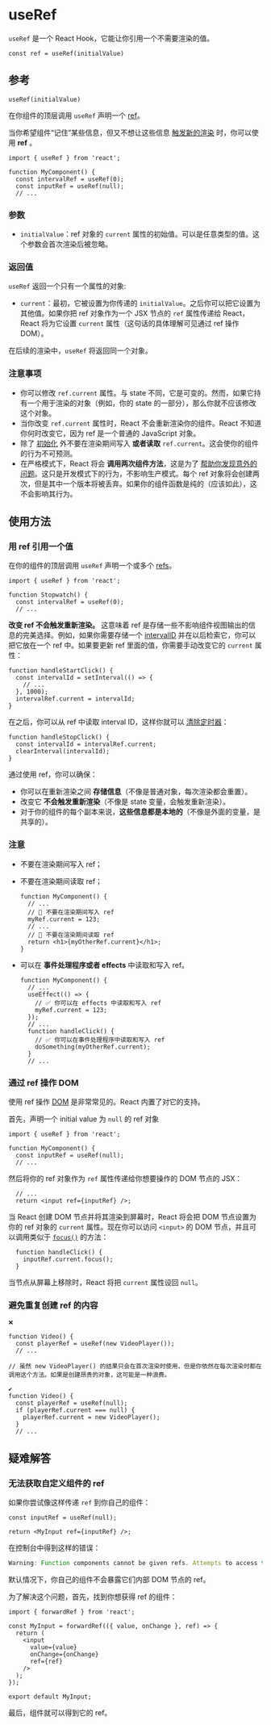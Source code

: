 # useRef

`useRef` 是一个 React Hook，它能让你引用一个不需要渲染的值。

```react
const ref = useRef(initialValue)
```

## 参考

```react
useRef(initialValue)
```

在你组件的顶层调用 `useRef` 声明一个 [ref](https://zh-hans.react.dev/learn/referencing-values-with-refs)。

当你希望组件“记住”某些信息，但又不想让这些信息 [触发新的渲染](https://zh-hans.react.dev/learn/render-and-commit) 时，你可以使用 **ref** 。

```react
import { useRef } from 'react';

function MyComponent() {
  const intervalRef = useRef(0);
  const inputRef = useRef(null);
  // ...
```

### 参数

- `initialValue`：ref 对象的 `current` 属性的初始值。可以是任意类型的值。这个参数会首次渲染后被忽略。

### 返回值

`useRef` 返回一个只有一个属性的对象:

- `current`：最初，它被设置为你传递的 `initialValue`。之后你可以把它设置为其他值。如果你把 ref 对象作为一个 JSX 节点的 `ref` 属性传递给 React，React 将为它设置 `current` 属性（这句话的具体理解可见通过 ref 操作 DOM）。

在后续的渲染中，`useRef` 将返回同一个对象。

### 注意事项

- 你可以修改 `ref.current` 属性。与 state 不同，它是可变的。然而，如果它持有一个用于渲染的对象（例如，你的 state 的一部分），那么你就不应该修改这个对象。
- 当你改变 `ref.current` 属性时，React 不会重新渲染你的组件。React 不知道你何时改变它，因为 ref 是一个普通的 JavaScript 对象。
- 除了 [初始化](https://zh-hans.react.dev/reference/react/useRef#avoiding-recreating-the-ref-contents) 外不要在渲染期间写入 **或者读取** `ref.current`。这会使你的组件的行为不可预测。
- 在严格模式下，React 将会 **调用两次组件方法**，这是为了 [帮助你发现意外的问题](https://zh-hans.react.dev/reference/react/useRef#my-initializer-or-updater-function-runs-twice)。这只是开发模式下的行为，不影响生产模式。每个 ref 对象将会创建两次，但是其中一个版本将被丢弃。如果你的组件函数是纯的（应该如此），这不会影响其行为。

## 使用方法

### 用 ref 引用一个值

在你的组件的顶层调用 `useRef` 声明一个或多个 [refs](https://zh-hans.react.dev/learn/referencing-values-with-refs)。

```react
import { useRef } from 'react';

function Stopwatch() {
  const intervalRef = useRef(0);
  // ...
```

**改变 ref 不会触发重新渲染。** 这意味着 ref 是存储一些不影响组件视图输出的信息的完美选择。例如，如果你需要存储一个 [intervalID](https://developer.mozilla.org/zh-CN/docs/Web/API/setInterval) 并在以后检索它，你可以把它放在一个 ref 中。如果要更新 ref 里面的值，你需要手动改变它的 `current` 属性：

```react
function handleStartClick() {
  const intervalId = setInterval(() => {
    // ...
  }, 1000);
  intervalRef.current = intervalId;
}
```

在之后，你可以从 ref 中读取 interval ID，这样你就可以 [清除定时器](https://developer.mozilla.org/zh-CN/docs/Web/API/clearInterval)：

```react
function handleStopClick() {
  const intervalId = intervalRef.current;
  clearInterval(intervalId);
}
```

通过使用 ref，你可以确保：

- 你可以在重新渲染之间 **存储信息**（不像是普通对象，每次渲染都会重置）。
- 改变它 **不会触发重新渲染**（不像是 state 变量，会触发重新渲染）。
- 对于你的组件的每个副本来说，**这些信息都是本地的**（不像是外面的变量，是共享的）。

### 注意

- 不要在渲染期间写入 ref；

- 不要在渲染期间读取 ref；

  ```react
  function MyComponent() {
    // ...
    // 🚩 不要在渲染期间写入 ref
    myRef.current = 123;
    // ...
    // 🚩 不要在渲染期间读取 ref
    return <h1>{myOtherRef.current}</h1>;
  }
  ```

- 可以在 **事件处理程序或者 effects** 中读取和写入 ref。

  ```react
  function MyComponent() {
    // ...
    useEffect(() => {
      // ✅ 你可以在 effects 中读取和写入 ref
      myRef.current = 123;
    });
    // ...
    function handleClick() {
      // ✅ 你可以在事件处理程序中读取和写入 ref
      doSomething(myOtherRef.current);
    }
    // ...
  ```

### 通过 ref 操作 DOM

使用 ref 操作 [DOM](https://developer.mozilla.org/zh-CN/docs/Web/API/HTML_DOM_API) 是非常常见的。React 内置了对它的支持。

首先，声明一个 initial value 为 `null` 的 ref 对象

```react
import { useRef } from 'react';

function MyComponent() {
  const inputRef = useRef(null);
  // ...
```

然后将你的 ref 对象作为 `ref` 属性传递给你想要操作的 DOM 节点的 JSX：

```react
  // ...
  return <input ref={inputRef} />;
```

当 React 创建 DOM 节点并将其渲染到屏幕时，React 将会把 DOM 节点设置为你的 ref 对象的 `current` 属性。现在你可以访问 `<input>` 的 DOM 节点，并且可以调用类似于 [`focus()`](https://developer.mozilla.org/zh-CN/docs/Web/API/HTMLElement/focus) 的方法：

```react
  function handleClick() {
    inputRef.current.focus();
  }
```

当节点从屏幕上移除时，React 将把 `current` 属性设回 `null`。

### 避免重复创建 ref 的内容

```react
❌

function Video() {
  const playerRef = useRef(new VideoPlayer());
  // ...

// 虽然 new VideoPlayer() 的结果只会在首次渲染时使用，但是你依然在每次渲染时都在调用这个方法。如果是创建昂贵的对象，这可能是一种浪费。
```

```react
✔️
function Video() {
  const playerRef = useRef(null);
  if (playerRef.current === null) {
    playerRef.current = new VideoPlayer();
  }
  // ...
```

## 疑难解答

### 无法获取自定义组件的 ref

如果你尝试像这样传递 `ref` 到你自己的组件：

```react
const inputRef = useRef(null);

return <MyInput ref={inputRef} />;
```

在控制台中得到这样的错误：

```javascript
Warning: Function components cannot be given refs. Attempts to access this ref will fail. Did you mean to use React.forwardRef()?
```

默认情况下，你自己的组件不会暴露它们内部 DOM 节点的 ref。

为了解决这个问题，首先，找到你想获得 ref 的组件：

```react
import { forwardRef } from 'react';

const MyInput = forwardRef(({ value, onChange }, ref) => {
  return (
    <input
      value={value}
      onChange={onChange}
      ref={ref}
    />
  );
});

export default MyInput;
```

最后，组件就可以得到它的 ref。
